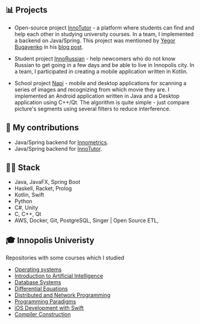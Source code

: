 ## 📊 Projects
- Open-source project [InnoTutor](https://github.com/InnoTutor/README) - a platform where students can find and help each other in studying university courses. In a team, I implemented a backend on Java/Spring. This project was mentioned by [Yegor Bugayenko](https://github.com/yegor256) in his [blog post](https://www.yegor256.com/2021/12/01/teaching.html).

- Student project [InnoRussian](https://github.com/SMore-Napi/InnoRussian) - help newcomers who do not know Russian to get going in a few days and be able to live in Innopolis city. In a team, I participated in creating a mobile application written in Kotlin.

- School project [Napi](https://github.com/SMore-Napi/Napi) - mobile and desktop applications for scanning a series of images and recognizing from which movie they are. I implemented an Android application written in Java and a Desktop application using C++/Qt. The algorithm is quite simple - just compare picture's segments using several filters to reduce interference.

## 🎯 My contributions
- Java/Spring backend for [Innometrics](https://github.com/InnopolisUniversity/innometrics-java-backend).
- Java/Spring backend for [InnoTutor](https://github.com/InnoTutor).

## 👨‍💻 Stack
- Java, JavaFX, Spring Boot
- Haskell, Racket, Prolog 
- Kotlin, Swift
- Python
- C#, Unity
- C, C++, Qt
- AWS, Docker, Git, PostgreSQL, Singer | Open Source ETL,

## 🎓 Innopolis Univeristy
Repositories with some courses which I studied
- [Operating systems](https://github.com/SMore-Napi/OS_Innopolis)
- [Introduction to Artificial Intelligence](https://github.com/SMore-Napi/AI_Innopolis)
- [Database Systems](https://github.com/SMore-Napi/DB_Innopolis)
- [Differential Equations](https://github.com/SMore-Napi/DE_Innopolis)
- [Distributed and Network Programming](https://github.com/SMore-Napi/DNP_Innopolis)
- [Programming Paradigms](https://github.com/SMore-Napi/PP_Innopolis)
- [iOS Development with Swift](https://github.com/SMore-Napi/iOS_Innopolis)
- [Compiler Construction](https://github.com/SMore-Napi/Compilers_Innopolis)

<!--
- 🔭 I’m currently working on ...
- 🌱 I’m currently learning ...
- 👯 I’m looking to collaborate on ...
- 🤔 I’m looking for help with ...
- 💬 Ask me about ...
- 📫 How to reach me: ...
- 😄 Pronouns: ...
- ⚡ Fun fact: ...
-->

